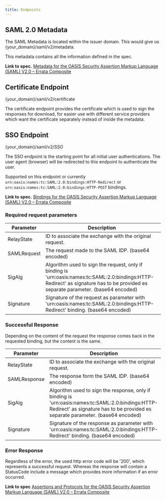 ```yaml
---
title: Endpoints
---
```


## SAML 2.0 Metadata

The SAML Metadata is located within the issuer domain. This would give us
{your_domain}/saml/v2/metadata.

This metadata contains all the information defined in the spec.

**Link to spec.**
[Metadata for the OASIS Security Assertion Markup Language (SAML) V2.0 – Errata Composite](https://www.oasis-open.org/committees/download.php/35391/sstc-saml-metadata-errata-2.0-wd-04-diff.pdf)

## Certificate Endpoint

{your_domain}/saml/v2/certificate

The certificate endpoint provides the certificate which is used to sign the
responses for download, for easier use with different service providers which
want the certificate separately instead of inside the metadata.

## SSO Endpoint

{your_domain}/saml/v2/SSO

The SSO endpoint is the starting point for all initial user authentications. The
user agent (browser) will be redirected to this endpoint to authenticate the
user.

Supported on this endpoint or currently
`urn:oasis:names:tc:SAML:2.0:bindings:HTTP-Redirect` or
`urn:oasis:names:tc:SAML:2.0:bindings:HTTP-POST` bindings.

**Link to spec.**
[Bindings for the OASIS Security Assertion Markup Language (SAML) V2.0 – Errata Composite](https://www.oasis-open.org/committees/download.php/35387/sstc-saml-bindings-errata-2.0-wd-05-diff.pdf)

### Required request parameters

| Parameter   | Description                                                                                                                                                                         |
| ----------- | ----------------------------------------------------------------------------------------------------------------------------------------------------------------------------------- |
| RelayState  | ID to associate the exchange with the original request.                                                                                                                             |
| SAMLRequest | The request made to the SAML IDP. (base64 encoded)                                                                                                                                  |
| SigAlg      | Algorithm used to sign the request, only if binding is 'urn:oasis:names:tc:SAML:2.0:bindings:HTTP-Redirect' as signature has to be provided es separate parameter. (base64 encoded) |
| Signature   | Signature of the request as parameter with 'urn:oasis:names:tc:SAML:2.0:bindings:HTTP-Redirect' binding. (base64 encoded)                                                           |

### Successful Response

Depending on the content of the request the response comes back in the requested
binding, but the content is the same.

| Parameter    | Description                                                                                                                                                                          |
| ------------ | ------------------------------------------------------------------------------------------------------------------------------------------------------------------------------------ |
| RelayState   | ID to associate the exchange with the original request.                                                                                                                              |
| SAMLResponse | The response form the SAML IDP. (base64 encoded)                                                                                                                                     |
| SigAlg       | Algorithm used to sign the response, only if binding is 'urn:oasis:names:tc:SAML:2.0:bindings:HTTP-Redirect' as signature has to be provided es separate parameter. (base64 encoded) |
| Signature    | Signature of the response as parameter with 'urn:oasis:names:tc:SAML:2.0:bindings:HTTP-Redirect' binding. (base64 encoded)                                                           |

### Error Response

Regardless of the error, the used http error code will be '200', which
represents a successful request. Whereas the response will contain a StatusCode
include a message which provides more information if an error occurred.

**Link to spec**
[Assertions and Protocols for the OASIS Security Assertion Markup Language (SAML) V2.0 – Errata Composite](https://www.oasis-open.org/committees/download.php/35711/sstc-saml-core-errata-2.0-wd-06-diff.pdf)

